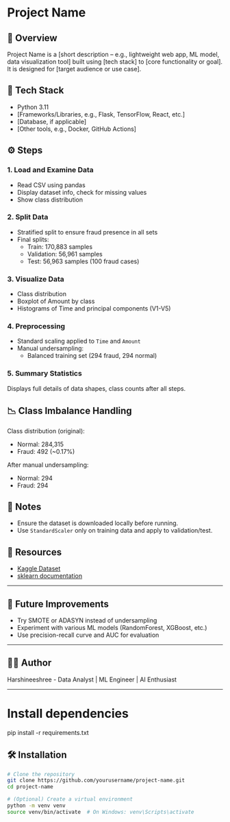 # Project Name

## 🚀 Overview
Project Name is a [short description – e.g., lightweight web app, ML model, data visualization tool] built using [tech stack] to [core functionality or goal]. It is designed for [target audience or use case].

## 🧰 Tech Stack
- Python 3.11
- [Frameworks/Libraries, e.g., Flask, TensorFlow, React, etc.]
- [Database, if applicable]
- [Other tools, e.g., Docker, GitHub Actions]


## ⚙️ Steps

### 1. Load and Examine Data

- Read CSV using pandas
- Display dataset info, check for missing values
- Show class distribution

### 2. Split Data

- Stratified split to ensure fraud presence in all sets
- Final splits:
  - Train: 170,883 samples
  - Validation: 56,961 samples
  - Test: 56,963 samples (100 fraud cases)

### 3. Visualize Data

- Class distribution
- Boxplot of Amount by class
- Histograms of Time and principal components (V1-V5)

### 4. Preprocessing

- Standard scaling applied to `Time` and `Amount`
- Manual undersampling:
  - Balanced training set (294 fraud, 294 normal)

### 5. Summary Statistics

Displays full details of data shapes, class counts after all steps.

## 📉 Class Imbalance Handling

Class distribution (original):
- Normal: 284,315
- Fraud: 492 (~0.17%)

After manual undersampling:
- Normal: 294
- Fraud: 294

## 📎 Notes

- Ensure the dataset is downloaded locally before running.
- Use `StandardScaler` only on training data and apply to validation/test.

## 🔗 Resources

- [Kaggle Dataset](https://www.kaggle.com/datasets/mlg-ulb/creditcardfraud)
- [sklearn documentation](https://scikit-learn.org/stable/)

---

## 🧪 Future Improvements

- Try SMOTE or ADASYN instead of undersampling
- Experiment with various ML models (RandomForest, XGBoost, etc.)
- Use precision-recall curve and AUC for evaluation

---

## 🧑‍💻 Author

Harshineeshree - Data Analyst | ML Engineer | AI Enthusiast

---



# Install dependencies
pip install -r requirements.txt

## 🛠️ Installation

```bash
# Clone the repository
git clone https://github.com/yourusername/project-name.git
cd project-name

# (Optional) Create a virtual environment
python -m venv venv
source venv/bin/activate  # On Windows: venv\Scripts\activate
